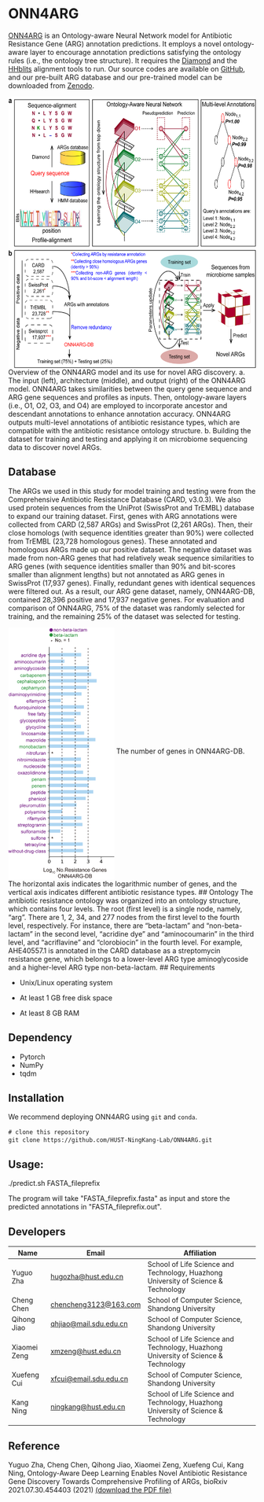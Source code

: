 # ONN4ARG
[ONN4ARG](http://onn4arg.xfcui.com/) is an Ontology-aware Neural Network model for Antibiotic Resistance Gene (ARG) annotation predictions. It employs a novel ontology-aware layer to encourage annotation predictions satisfying the ontology rules (i.e., the ontology tree structure). It requires the [Diamond](https://github.com/bbuchfink/diamond) and the [HHblits](https://github.com/soedinglab/hh-suite) alignment tools to run. Our source codes are available on [GitHub](https://github.com/xfcui/onn4arg), and our pre-built ARG database and our pre-trained model can be downloaded from [Zenodo](https://zenodo.org/record/4973684).

<img src="image/Figure1.png" width="621" height="552" align="middle">
Overview of the ONN4ARG model and its use for novel ARG discovery. a. The input (left), architecture (middle), and output (right) of the ONN4ARG model. ONN4ARG takes similarities between the query gene sequence and ARG gene sequences and profiles as inputs. Then, ontology-aware layers (i.e., O1, O2, O3, and O4) are employed to incorporate ancestor and descendant annotations to enhance annotation accuracy. ONN4ARG outputs multi-level annotations of antibiotic resistance types, which are compatible with the antibiotic resistance ontology structure. b. Building the dataset for training and testing and applying it on microbiome sequencing data to discover novel ARGs.

## Database
The ARGs we used in this study for model training and testing were from the Comprehensive Antibiotic Resistance Database (CARD, v3.0.3). We also used protein sequences from the UniProt (SwissProt and TrEMBL) database to expand our training dataset. First, genes with ARG annotations were collected from CARD (2,587 ARGs) and SwissProt (2,261 ARGs). Then, their close homologs (with sequence identities greater than 90%) were collected from TrEMBL (23,728 homologous genes). These annotated and homologous ARGs made up our positive dataset. The negative dataset was made from non-ARG genes that had relatively weak sequence similarities to ARG genes (with sequence identities smaller than 90% and bit-scores smaller than alignment lengths) but not annotated as ARG genes in SwissProt (17,937 genes). Finally, redundant genes with identical sequences were filtered out. As a result, our ARG gene dataset, namely, ONN4ARG-DB, contained 28,396 positive and 17,937 negative genes. For evaluation and comparison of ONN4ARG, 75% of the dataset was randomly selected for training, and the remaining 25% of the dataset was selected for testing.

<img src="image/ONN4ARG-DB.png" width="216" height="513" align="middle">
The number of genes in ONN4ARG-DB. The horizontal axis indicates the logarithmic number of genes, and the vertical axis indicates different antibiotic resistance types.
## Ontology
The antibiotic resistance ontology was organized into an ontology structure, which contains four levels. The root (first level) is a single node, namely, “arg”. There are 1, 2, 34, and 277 nodes from the first level to the fourth level, respectively. For instance, there are “beta-lactam” and “non-beta-lactam” in the second level, “acridine dye” and “aminocoumarin” in the third level, and “acriflavine” and “clorobiocin” in the fourth level. For example, AHE40557.1 is annotated in the CARD database as a streptomycin resistance gene, which belongs to a lower-level ARG type aminoglycoside and a higher-level ARG type non-beta-lactam.
## Requirements

- Unix/Linux operating system

- At least 1 GB free disk space
- At least 8 GB RAM

## Dependency
- Pytorch
- NumPy
- tqdm

## Installation
We recommend deploying ONN4ARG using `git` and `conda`.

```shell
# clone this repository
git clone https://github.com/HUST-NingKang-Lab/ONN4ARG.git

```

## Usage:

./predict.sh FASTA_fileprefix

The program will take "FASTA_fileprefix.fasta" as input and store the predicted annotations in "FASTA_fileprefix.out".


## Developers

   Name   |      Email      |      Affiliation
----------|-----------------|----------------------------------------------------------------------------------------
Yuguo Zha |hugozha@hust.edu.cn| School of Life Science and Technology, Huazhong University of Science & Technology
Cheng Chen |chencheng3123@163.com| School of Computer Science, Shandong University
Qihong Jiao |qhjiao@mail.sdu.edu.cn| School of Computer Science, Shandong University
Xiaomei Zeng |xmzeng@hust.edu.cn| School of Life Science and Technology, Huazhong University of Science & Technology
Xuefeng Cui |xfcui@email.sdu.edu.cn| School of Computer Science, Shandong University
Kang Ning |ningkang@hust.edu.cn| School of Life Science and Technology, Huazhong University of Science & Technology
## Reference
Yuguo Zha, Cheng Chen, Qihong Jiao, Xiaomei Zeng, Xuefeng Cui, Kang Ning, Ontology-Aware Deep Learning Enables Novel Antibiotic Resistance Gene Discovery Towards Comprehensive Profiling of ARGs, bioRxiv 2021.07.30.454403 (2021) [(download the PDF file)](https://doi.org/10.1101/2021.07.30.454403)
